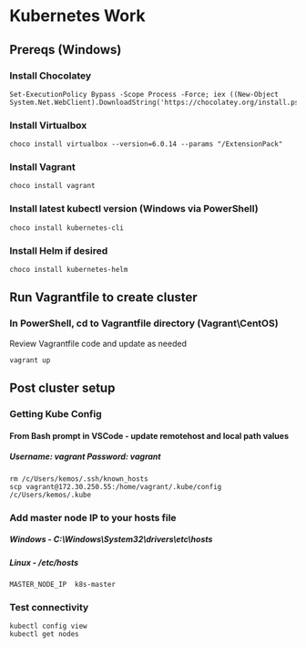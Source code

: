 # Kubernetes Work

## Prereqs (Windows)
### Install Chocolatey
```
Set-ExecutionPolicy Bypass -Scope Process -Force; iex ((New-Object System.Net.WebClient).DownloadString('https://chocolatey.org/install.ps1'))
```

### Install Virtualbox
```
choco install virtualbox --version=6.0.14 --params "/ExtensionPack"
```

### Install Vagrant
```
choco install vagrant
```

### Install latest kubectl version (Windows via PowerShell)
```
choco install kubernetes-cli
```

### Install Helm if desired
```
choco install kubernetes-helm
```

## Run Vagrantfile to create cluster
### In PowerShell, cd to Vagrantfile directory (Vagrant\CentOS)
Review Vagrantfile code and update as needed
```
vagrant up
```

## Post cluster setup
### Getting Kube Config
#### From Bash prompt in VSCode - update remotehost and local path values
##### Username: vagrant     Password: vagrant
```
rm /c/Users/kemos/.ssh/known_hosts
scp vagrant@172.30.250.55:/home/vagrant/.kube/config /c/Users/kemos/.kube
```

### Add master node IP to your hosts file
##### Windows - C:\Windows\System32\drivers\etc\hosts
##### Linux - /etc/hosts
```
MASTER_NODE_IP	k8s-master
```

### Test connectivity
```
kubectl config view
kubectl get nodes
```